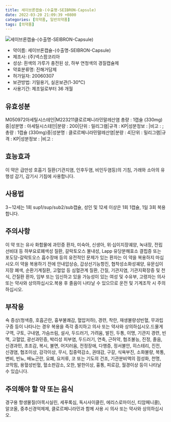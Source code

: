 ```yaml
---
title: 세이브론캡슐-(수출명-SEIBRON-Capsule)
date: 2022-03-20 21:09:39 +0800
categories: [의약품, 일반의약품]
tags: [의약품]
---
```

![세이브론캡슐-(수출명-SEIBRON-Capsule)](https://nedrug.mfds.go.kr/pbp/cmn/itemImageDownload/147428219365400056)

- 약이름: 세이브론캡슐-(수출명-SEIBRON-Capsule)
- 제조사: (주)넥스팜코리아
- 성상: 흰색의 가루가 충전된 상, 하부 연청색의 경질캡슐제
- 약효분류명: 진해거담제
- 허가일자: 20060307
- 보관방법: 기밀용기, 실온보관(1-30℃)
- 사용기간: 제조일로부터 36 개월
## 유효성분
M050972아세틸시스테인|M223211클로르페니라민말레산염
총량 : 1캡슐 (330mg)중|성분명 : 아세틸시스테인|분량 : 200|단위 : 밀리그램|규격 : KP|성분정보 : |비고 : ;총량 : 1캡슐 (330mg)중|성분명 : 클로르페니라민말레산염|분량 : 4|단위 : 밀리그램|규격 : KP|성분정보 : |비고 :
## 효능효과
이 약은 급만성 호흡기 질환(기관지염, 인후두염, 비인두염등)의 기침, 가래와 소아의 유행성 감기, 감기시 기침에 사용합니다.
## 사용법
3∼12세는 1회 sup1/sup/sub2/sub캡슐, 성인 및 12세 이상은 1회 1캡슐, 1일 3회 복용합니다.
## 주의사항
이 약 또는 유사 화합물에 과민증 환자, 미숙아, 신생아, 위·십이지장궤양, 녹내장, 전립선비대 등 하부요로폐색성 질환, 갈락토오스 불내성, Lapp 유당분해효소 결핍증 또는 포도당-갈락토오스 흡수장애 등의 유전적인 문제가 있는 환자는 이 약을 복용하지 마십시오.이 약을 복용하기 전에 안내압상승, 갑상선기능항진, 협착성소화성궤양, 유문십이지장 폐색, 순환기계질환, 고혈압 등 심혈관계 질환, 간질, 기관지염, 기관지확장증 및 천식, 간질환 환자, 임부 또는 임신하고 있을 가능성이 있는 여성 및 수유부, 고령자는 의사 또는 약사와 상의하십시오.복용 후 졸음이 나타날 수 있으므로 운전 및 기계조작 시 주의하십시오.
## 부작용
쇽 증상(청색증, 호흡곤란, 흉부불쾌감, 혈압저하), 경련, 착란, 재생불량성빈혈, 무과립구증 등이 나타나는 경우 복용을 즉각 중지하고 의사 또는 약사와 상의하십시오.드물게 구역, 구토, 구내염, 가슴쓰림, 설사, 두드러기, 가려움, 발진, 두통, 이명, 기관지 경련, 빈맥, 고혈압, 광선과민증, 박리성 피부염, 두드러기, 연축, 근허약, 협조불능, 진정, 졸음, 신경과민, 초조감, 복시, 불면, 어지러움, 전정장애, 다행증, 정서불안, 히스테리, 진전, 신경염, 협조이상, 감각이상, 무시, 집중력감소, 권태감, 구갈, 식욕부진, 소화불량, 복통, 변비, 빈뇨, 배뇨곤란, 요폐, 요저류, 코 또는 기도의 건조, 기관분비액의 점성화, 천명, 코막힘, 용혈성빈혈, 혈소판감소, 오한, 발한이상, 흉통, 피로감, 월경이상 등이 나타날 수 있습니다.
## 주의해야 할 약 또는 음식
경구용 항생물질(아목시실린, 세푸록심, 독시사이클린, 에리스로마이신, 티암페니콜), 알코올, 중추신경억제제, 클로르페니라민과 함께 사용 시 의사 또는 약사와 상의하십시오.

